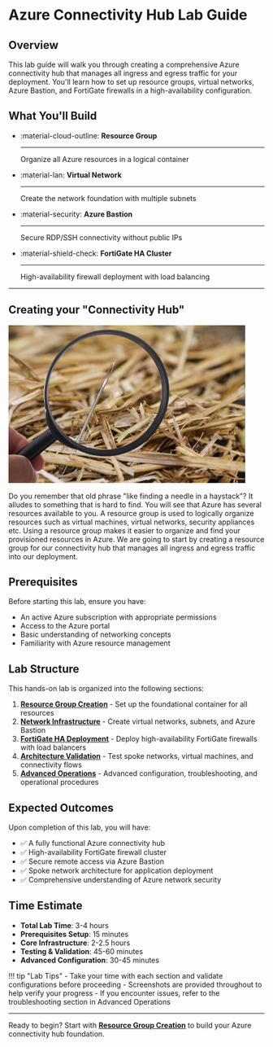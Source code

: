 # Azure Connectivity Hub Lab Guide

## Overview

This lab guide will walk you through creating a comprehensive Azure connectivity hub that manages all ingress and egress traffic for your deployment. You'll learn how to set up resource groups, virtual networks, Azure Bastion, and FortiGate firewalls in a high-availability configuration.

## What You'll Build

<div class="grid cards" markdown>

-   :material-cloud-outline: **Resource Group**

    ---

    Organize all Azure resources in a logical container

-   :material-lan: **Virtual Network**

    ---

    Create the network foundation with multiple subnets

-   :material-security: **Azure Bastion**

    ---

    Secure RDP/SSH connectivity without public IPs

-   :material-shield-check: **FortiGate HA Cluster**

    ---

    High-availability firewall deployment with load balancing

</div>

---

## Creating your "Connectivity Hub"

![](images/image1.jpeg)

Do you remember that old phrase "like finding a needle in a haystack"? It alludes to something that is hard to find. You will see that Azure has several resources available to you. A resource group is used to logically organize resources such as virtual machines, virtual networks, security appliances etc. Using a resource group makes it easier to organize and find your provisioned resources in Azure. We are going to start by creating a resource group for our connectivity hub that manages all ingress and egress traffic into our deployment.

## Prerequisites

Before starting this lab, ensure you have:

- An active Azure subscription with appropriate permissions
- Access to the Azure portal
- Basic understanding of networking concepts
- Familiarity with Azure resource management

## Lab Structure

This hands-on lab is organized into the following sections:

1. **[Resource Group Creation](01-resource-group.md)** - Set up the foundational container for all resources
2. **[Network Infrastructure](02-network-infrastructure.md)** - Create virtual networks, subnets, and Azure Bastion
3. **[FortiGate HA Deployment](03-fortigate-ha.md)** - Deploy high-availability FortiGate firewalls with load balancers
4. **[Architecture Validation](04-architecture-validation.md)** - Test spoke networks, virtual machines, and connectivity flows
5. **[Advanced Operations](05-advanced-operations.md)** - Advanced configuration, troubleshooting, and operational procedures

## Expected Outcomes

Upon completion of this lab, you will have:

- ✅ A fully functional Azure connectivity hub
- ✅ High-availability FortiGate firewall cluster
- ✅ Secure remote access via Azure Bastion
- ✅ Spoke network architecture for application deployment
- ✅ Comprehensive understanding of Azure network security

## Time Estimate

- **Total Lab Time**: 3-4 hours
- **Prerequisites Setup**: 15 minutes
- **Core Infrastructure**: 2-2.5 hours
- **Testing & Validation**: 45-60 minutes
- **Advanced Configuration**: 30-45 minutes

!!! tip "Lab Tips"
    - Take your time with each section and validate configurations before proceeding
    - Screenshots are provided throughout to help verify your progress
    - If you encounter issues, refer to the troubleshooting section in Advanced Operations

---

Ready to begin? Start with **[Resource Group Creation](01-resource-group.md)** to build your Azure connectivity hub foundation.